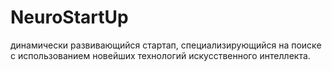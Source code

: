 # NeuroStartUp
динамически развивающийся стартап, специализирующийся на поиске с использованием новейших технологий искусственного интеллекта.